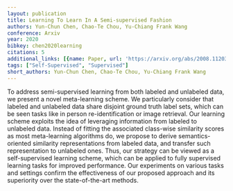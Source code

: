 ```yaml
---
layout: publication
title: Learning To Learn In A Semi-supervised Fashion
authors: Yun-Chun Chen, Chao-Te Chou, Yu-Chiang Frank Wang
conference: Arxiv
year: 2020
bibkey: chen2020learning
citations: 5
additional_links: [{name: Paper, url: 'https://arxiv.org/abs/2008.11203'}]
tags: ["Self-Supervised", "Supervised"]
short_authors: Yun-Chun Chen, Chao-Te Chou, Yu-Chiang Frank Wang
---
```

To address semi-supervised learning from both labeled and unlabeled data, we
present a novel meta-learning scheme. We particularly consider that labeled and
unlabeled data share disjoint ground truth label sets, which can be seen tasks
like in person re-identification or image retrieval. Our learning scheme
exploits the idea of leveraging information from labeled to unlabeled data.
Instead of fitting the associated class-wise similarity scores as most
meta-learning algorithms do, we propose to derive semantics-oriented similarity
representations from labeled data, and transfer such representation to
unlabeled ones. Thus, our strategy can be viewed as a self-supervised learning
scheme, which can be applied to fully supervised learning tasks for improved
performance. Our experiments on various tasks and settings confirm the
effectiveness of our proposed approach and its superiority over the
state-of-the-art methods.